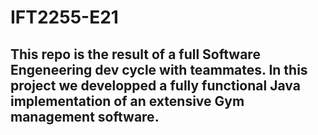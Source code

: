 # IFT2255-E21

## This repo is the result of a full Software Engeneering dev cycle with teammates. In this project we developped a fully functional Java implementation of an extensive Gym management software.


